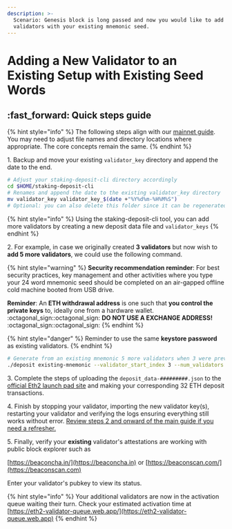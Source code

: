 ```yaml
---
description: >-
  Scenario: Genesis block is long passed and now you would like to add more
  validators with your existing mnemonic seed.
---
```


# Adding a New Validator to an Existing Setup with Existing Seed Words

## :fast\_forward: Quick steps guide

{% hint style="info" %}
The following steps align with our [mainnet guide](./). You may need to adjust file names and directory locations where appropriate. The core concepts remain the same.
{% endhint %}

1\. Backup and move your existing `validator_key` directory and append the date to the end.

```bash
# Adjust your staking-deposit-cli directory accordingly
cd $HOME/staking-deposit-cli
# Renames and append the date to the existing validator_key directory
mv validator_key validator_key_$(date +"%Y%d%m-%H%M%S")
# Optional: you can also delete this folder since it can be regenerated.
```

{% hint style="info" %}
Using the staking-deposit-cli tool, you can add more validators by creating a new deposit data file and `validator_keys`
{% endhint %}

2\. For example, in case we originally created **3 validators** but now wish to **add 5 more validators**, we could use the following command.

{% hint style="warning" %}
**Security recommendation reminder**: For best security practices, key management and other activities where you type your 24 word mnemonic seed should be completed on an air-gapped offline cold machine booted from USB drive.



**Reminder**: An **ETH withdrawal address** is one such that **you control the private keys** to, ideally one from a hardware wallet. :octagonal\_sign::octagonal\_sign: **DO NOT USE A EXCHANGE ADDRESS!** :octagonal\_sign::octagonal\_sign:
{% endhint %}

{% hint style="danger" %}
Reminder to use the same **keystore password** as existing validators.
{% endhint %}

```bash
# Generate from an existing mnemonic 5 more validators when 3 were previously already made
./deposit existing-mnemonic --validator_start_index 3 --num_validators 5 --chain mainnet --eth1_withdrawal_address <ETH_ADDRESS_FROM_IDEALLY_HARDWARE_WALLET>
```

3\. Complete the steps of uploading the `deposit_data-#########.json` to the [official Eth2 launch pad site](https://launchpad.ethereum.org) and making your corresponding 32 ETH deposit transactions.

4\. Finish by stopping your validator, importing the new validator key(s), restarting your validator and verifying the logs ensuring everything still works without error. [Review steps 2 and onward of the main guide if you need a refresher.](https://www.coincashew.com/coins/overview-eth/guide-or-how-to-setup-a-validator-on-eth2-mainnet/part-i-installation/signing-up-to-be-a-validator-at-the-launchpad)

5\. Finally, verify your **existing** validator's attestations are working with public block explorer such as

[https://beaconcha.in/](https://beaconcha.in) or [https://beaconscan.com/](https://beaconscan.com)

Enter your validator's pubkey to view its status.

{% hint style="info" %}
Your additional validators are now in the activation queue waiting their turn. Check your estimated activation time at [https://eth2-validator-queue.web.app/](https://eth2-validator-queue.web.app)
{% endhint %}
